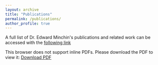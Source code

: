 ```yaml
---
layout: archive
title: "Publications"
permalink: /publications/
author_profile: true
---
```

A full list of Dr. Edward Minchin's publications and related work can be accessed with the [following link](http://ngbrianyc.github.io/files/PUBLICATIONS.pdf)
<object data='http://ngbrianyc.github.io/files/PUBLICATIONS.pdf' 
        type='application/pdf' 
        width='100%' 
        height='100%'>
<p>This browser does not support inline PDFs. Please download the PDF to view it: <a href="http://ngbrianyc.github.io/files/PUBLICATIONS.pdf">Download PDF</a></p>
</object>
<script src='/path-to-your-javascript-file/pdfobject.js'></script>
<script>
PDFObject.embed("http://ngbrianyc.github.io/files/PUBLICATIONS.pdf");
</script>

<!-- <{% if author.googlescholar %}
  You can also find my articles on <u><a href="{{author.googlescholar}}">my Google Scholar profile</a>.</u>
{% endif %}

{% include base_path %}

{% for post in site.publications reversed %}
  {% include archive-single.html %}
{% endfor %} -->
